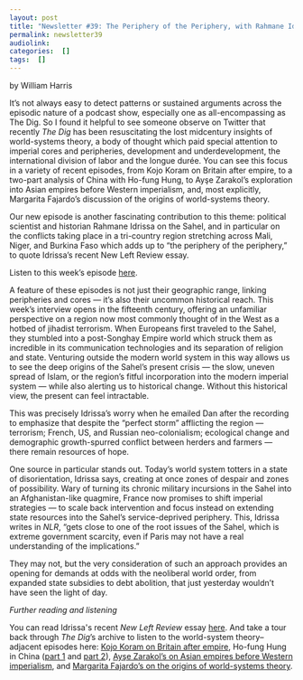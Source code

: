 ```yaml
---
layout: post
title: "Newsletter #39: The Periphery of the Periphery, with Rahmane Idrissa"
permalink: newsletter39
audiolink: 
categories:  []
tags:  []
---
```


by William Harris

It’s not always easy to detect patterns or sustained arguments across the episodic nature of a podcast show, especially one as all-encompassing as The Dig. So I found it helpful to see someone observe on Twitter that recently *The Dig* has been resuscitating the lost midcentury insights of world-systems theory, a body of thought which paid special attention to imperial cores and peripheries, development and underdevelopment, the international division of labor and the longue durée. You can see this focus in a variety of recent episodes, from Kojo Koram on Britain after empire, to a two-part analysis of China with Ho-fung Hung, to Ayşe Zarakol’s exploration into Asian empires before Western imperialism, and, most explicitly, Margarita Fajardo’s discussion of the origins of world-systems theory.

Our new episode is another fascinating contribution to this theme: political scientist and historian Rahmane Idrissa on the Sahel, and in particular on the conflicts taking place in a tri-country region stretching across Mali, Niger, and Burkina Faso which adds up to “the periphery of the periphery,” to quote Idrissa’s recent New Left Review essay.

Listen to this week’s episode [here](https://thedigradio.com/podcast/the-sahel-w-rahmane-idrissa).

A feature of these episodes is not just their geographic range, linking peripheries and cores — it’s also their uncommon historical reach. This week’s interview opens in the fifteenth century, offering an unfamiliar perspective on a region now most commonly thought of in the West as a hotbed of jihadist terrorism. When Europeans first traveled to the Sahel, they stumbled into a post-Songhay Empire world which struck them as incredible in its communication technologies and its separation of religion and state. Venturing outside the modern world system in this way allows us to see the deep origins of the Sahel’s present crisis — the slow, uneven spread of Islam, or the region’s fitful incorporation into the modern imperial system — while also alerting us to historical change. Without this historical view, the present can feel intractable.

This was precisely Idrissa’s worry when he emailed Dan after the recording to emphasize that despite the “perfect storm” afflicting the region — terrorism; French, US, and Russian neo-colonialism; ecological change and demographic growth-spurred conflict between herders and farmers — there remain resources of hope. 

One source in particular stands out. Today’s world system totters in a state of disorientation, Idrissa says, creating at once zones of despair and zones of possibility. Wary of turning its chronic military incursions in the Sahel into an Afghanistan-like quagmire, France now promises to shift imperial strategies — to scale back intervention and focus instead on extending state resources into the Sahel’s service-deprived periphery. This, Idrissa writes in *NLR*, “gets close to one of the root issues of the Sahel, which is extreme government scarcity, even if Paris may not have a real understanding of the implications.” 

They may not, but the very consideration of such an approach provides an opening for demands at odds with the neoliberal world order, from expanded state subsidies to debt abolition, that just yesterday wouldn’t have seen the light of day.

*Further reading and listening*

You can read Idrissa's recent *New Left Review* essay [here](https://newleftreview.org/issues/ii132/articles/rahmane-idrissa-the-sahel-a-cognitive-mapping). And take a tour back through *The Dig*’s archive to listen to the world-system theory–adjacent episodes here: [Kojo Koram on Britain after empire](https://thedigradio.com/podcast/britain-after-empire-w-kojo-koram), Ho-fung Hung in China ([part 1](https://thedigradio.com/podcast/china-boom-w-ho-fung-hung) and [part 2](https://thedigradio.com/podcast/clash-of-empires-w-ho-fung-hung)), [Ayşe Zarakol’s on Asian empires before Western imperialism](https://thedigradio.com/podcast/before-the-west-w-ayse-zarakol), and [Margarita Fajardo’s on the origins of world-systems theory](https://thedigradio.com/podcast/center-and-periphery-w-margarita-fajardo).

